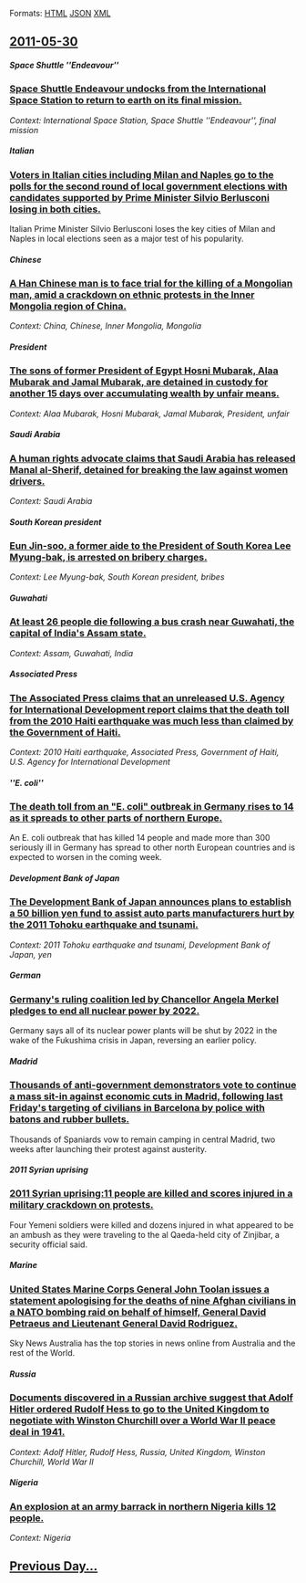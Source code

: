 
Formats: [HTML](2011/05/30/index.html)  [JSON](2011/05/30/index.json)  [XML](2011/05/30/index.xml)  

## [2011-05-30](/news/2011/05/30/index.md)

##### Space Shuttle ''Endeavour''
### [Space Shuttle Endeavour undocks from the International Space Station to return to earth on its final mission. ](/news/2011/05/30/space-shuttle-endeavour-undocks-from-the-international-space-station-to-return-to-earth-on-its-final-mission.md)
_Context: International Space Station, Space Shuttle ''Endeavour'', final mission_

##### Italian
### [Voters in Italian cities including Milan and Naples go to the polls for the second round of local government elections with candidates supported by Prime Minister Silvio Berlusconi losing in both cities. ](/news/2011/05/30/voters-in-italian-cities-including-milan-and-naples-go-to-the-polls-for-the-second-round-of-local-government-elections-with-candidates-suppo.md)
Italian Prime Minister Silvio Berlusconi loses the key cities of Milan and Naples in local elections seen as a major test of his popularity.

##### Chinese
### [A Han Chinese man is to face trial for the killing of a Mongolian man, amid a crackdown on ethnic protests in the Inner Mongolia region of China. ](/news/2011/05/30/a-han-chinese-man-is-to-face-trial-for-the-killing-of-a-mongolian-man-amid-a-crackdown-on-ethnic-protests-in-the-inner-mongolia-region-of-c.md)
_Context: China, Chinese, Inner Mongolia, Mongolia_

##### President
### [The sons of former President of Egypt Hosni Mubarak, Alaa Mubarak and Jamal Mubarak, are detained in custody for another 15 days over accumulating wealth by unfair means. ](/news/2011/05/30/the-sons-of-former-president-of-egypt-hosni-mubarak-alaa-mubarak-and-jamal-mubarak-are-detained-in-custody-for-another-15-days-over-accumu.md)
_Context: Alaa Mubarak, Hosni Mubarak, Jamal Mubarak, President, unfair_

##### Saudi Arabia
### [A human rights advocate claims that Saudi Arabia has released Manal al-Sherif, detained for breaking the law against women drivers. ](/news/2011/05/30/a-human-rights-advocate-claims-that-saudi-arabia-has-released-manal-al-sherif-detained-for-breaking-the-law-against-women-drivers.md)
_Context: Saudi Arabia_

##### South Korean president
### [Eun Jin-soo, a former aide to the President of South Korea Lee Myung-bak, is arrested on bribery charges. ](/news/2011/05/30/eun-jin-soo-a-former-aide-to-the-president-of-south-korea-lee-myung-bak-is-arrested-on-bribery-charges.md)
_Context: Lee Myung-bak, South Korean president, bribes_

##### Guwahati
### [At least 26 people die following a bus crash near Guwahati, the capital of India's Assam state. ](/news/2011/05/30/at-least-26-people-die-following-a-bus-crash-near-guwahati-the-capital-of-india-s-assam-state.md)
_Context: Assam, Guwahati, India_

##### Associated Press
### [The Associated Press claims that an unreleased U.S. Agency for International Development report claims that the death toll from the 2010 Haiti earthquake was much less than claimed by the Government of Haiti. ](/news/2011/05/30/the-associated-press-claims-that-an-unreleased-u-s-agency-for-international-development-report-claims-that-the-death-toll-from-the-2010-hai.md)
_Context: 2010 Haiti earthquake, Associated Press, Government of Haiti, U.S. Agency for International Development_

##### ''E. coli''
### [The death toll from an "E. coli" outbreak in Germany rises to 14 as it spreads to other parts of northern Europe. ](/news/2011/05/30/the-death-toll-from-an-e-coli-outbreak-in-germany-rises-to-14-as-it-spreads-to-other-parts-of-northern-europe.md)
An E. coli outbreak that has killed 14 people and made more than 300 seriously ill in Germany has spread to other north European countries and is expected to worsen in the coming week.

##### Development Bank of Japan
### [The Development Bank of Japan announces plans to establish a 50 billion yen fund to assist auto parts manufacturers hurt by the 2011 Tohoku earthquake and tsunami. ](/news/2011/05/30/the-development-bank-of-japan-announces-plans-to-establish-a-50-billion-yen-fund-to-assist-auto-parts-manufacturers-hurt-by-the-2011-tahoku.md)
_Context: 2011 Tohoku earthquake and tsunami, Development Bank of Japan, yen_

##### German
### [Germany's ruling coalition led by Chancellor Angela Merkel pledges to end all nuclear power by 2022. ](/news/2011/05/30/germany-s-ruling-coalition-led-by-chancellor-angela-merkel-pledges-to-end-all-nuclear-power-by-2022.md)
Germany says all of its nuclear power plants will be shut by 2022 in the wake of the Fukushima crisis in Japan, reversing an earlier policy.

##### Madrid
### [Thousands of anti-government demonstrators vote to continue a mass sit-in against economic cuts in Madrid, following last Friday's targeting of civilians in Barcelona by police with batons and rubber bullets. ](/news/2011/05/30/thousands-of-anti-government-demonstrators-vote-to-continue-a-mass-sit-in-against-economic-cuts-in-madrid-following-last-friday-s-targeting.md)
Thousands of Spaniards vow to remain camping in central Madrid, two weeks after launching their protest against austerity.

##### 2011 Syrian uprising
### [2011 Syrian uprising:11 people are killed and scores injured in a military crackdown on protests. ](/news/2011/05/30/2011-syrian-uprising-11-people-are-killed-and-scores-injured-in-a-military-crackdown-on-protests.md)
Four Yemeni soldiers were killed and dozens injured in what appeared to be an ambush as they were traveling to the al Qaeda-held city of Zinjibar, a security official said.

##### Marine
### [United States Marine Corps General John Toolan issues a statement apologising for the deaths of nine Afghan civilians in a NATO bombing raid on behalf of himself, General David Petraeus and Lieutenant General David Rodriguez. ](/news/2011/05/30/united-states-marine-corps-general-john-toolan-issues-a-statement-apologising-for-the-deaths-of-nine-afghan-civilians-in-a-nato-bombing-raid.md)
Sky News Australia has the top stories in news online from Australia and the rest of the World.

##### Russia
### [Documents discovered in a Russian archive suggest that Adolf Hitler ordered Rudolf Hess to go to the United Kingdom to negotiate with Winston Churchill over a World War II peace deal in 1941. ](/news/2011/05/30/documents-discovered-in-a-russian-archive-suggest-that-adolf-hitler-ordered-rudolf-hess-to-go-to-the-united-kingdom-to-negotiate-with-winsto.md)
_Context: Adolf Hitler, Rudolf Hess, Russia, United Kingdom, Winston Churchill, World War II_

##### Nigeria
### [An explosion at an army barrack in northern Nigeria kills 12 people. ](/news/2011/05/30/an-explosion-at-an-army-barrack-in-northern-nigeria-kills-12-people.md)
_Context: Nigeria_

## [Previous Day...](/news/2011/05/29/index.md)

